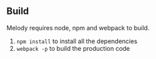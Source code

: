 ## Build

Melody requires node, npm and webpack to build.

1. `npm install` to install all the dependencies
2. `webpack -p` to build the production code
